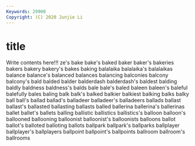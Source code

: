 ```yaml
---
Keywords: 29900
Copyright: (C) 2020 Junjie Li
---
```


# title

Write contents here!!!
ze's 
bake 
bake's 
baked 
baker 
baker's 
bakeries
bakers 
bakery 
bakery's 
bakes 
baking 
balalaika 
balalaika's 
balalaikas 
balance 
balance's
balanced 
balances 
balancing 
balconies 
balcony 
balcony's 
bald 
balded 
balder 
balderdash
balderdash's 
baldest 
balding 
baldly 
baldness 
baldness's 
balds 
bale 
bale's 
baled
baleen 
baleen's 
baleful 
balefully 
bales 
baling 
balk 
balk's 
balked 
balkier
balkiest 
balking 
balks 
balky 
ball 
ball's 
ballad 
ballad's 
balladeer 
balladeer's
balladeers 
ballads 
ballast 
ballast's 
ballasted 
ballasting 
ballasts 
balled 
ballerina 
ballerina's
ballerinas 
ballet 
ballet's 
ballets 
balling 
ballistic 
ballistics 
ballistics's 
balloon 
balloon's
ballooned 
ballooning 
balloonist 
balloonist's 
balloonists 
balloons 
ballot 
ballot's 
balloted 
balloting
ballots 
ballpark 
ballpark's 
ballparks 
ballplayer 
ballplayer's 
ballplayers 
ballpoint 
ballpoint's 
ballpoints
ballroom 
ballroom's 
ballrooms 
